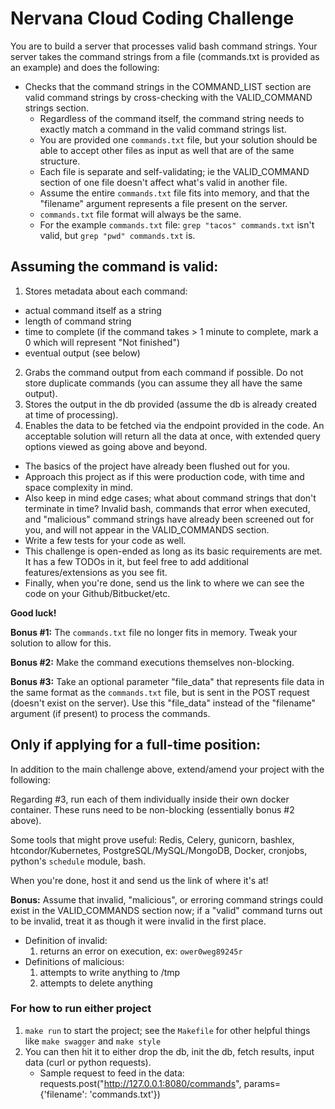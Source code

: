 # Nervana Cloud Coding Challenge #

You are to build a server that processes valid bash command strings.
Your server takes the command strings from a file (commands.txt is provided as an example) and does the following:

- Checks that the command strings in the COMMAND_LIST section are valid command strings by cross-checking with the VALID_COMMAND strings section.
    - Regardless of the command itself, the command string needs to exactly match a command in the valid command strings list.
    - You are provided one `commands.txt` file, but your solution should be able to accept other files as input as well that are of the same structure.
    - Each file is separate and self-validating; ie the VALID_COMMAND section of one file doesn't affect what's valid in another file.
    - Assume the entire `commands.txt` file fits into memory, and that the "filename" argument represents a file present on the server.
    - `commands.txt` file format will always be the same.
    - For the example `commands.txt` file: `grep "tacos" commands.txt` isn't valid, but `grep "pwd" commands.txt` is.

## Assuming the command is valid: ##

1. Stores metadata about each command:
  - actual command itself as a string
  - length of command string
  - time to complete (if the command takes > 1 minute to complete, mark a 0 which will represent "Not finished")
  - eventual output (see below)
2. Grabs the command output from each command if possible. Do not store duplicate commands (you can assume they all have the same output).
3. Stores the output in the db provided (assume the db is already created at time of processing).
4. Enables the data to be fetched via the endpoint provided in the code. An acceptable solution will return all the data at once, with extended query options viewed as going above and beyond.

- The basics of the project have already been flushed out for you.
- Approach this project as if this were production code, with time and space complexity in mind.
- Also keep in mind edge cases; what about command strings that don't terminate in time? Invalid bash, commands that error when executed, and "malicious" command strings have already been screened out for you, and will not appear in the VALID_COMMANDS section.
- Write a few tests for your code as well.
- This challenge is open-ended as long as its basic requirements are met. It has a few TODOs in it, but feel free to add additional features/extensions as you see fit.
- Finally, when you're done, send us the link to where we can see the code on your Github/Bitbucket/etc.

**Good luck!**

**Bonus #1:** The `commands.txt` file no longer fits in memory. Tweak your solution to allow for this.


**Bonus #2:** Make the command executions themselves non-blocking.


**Bonus #3:** Take an optional parameter "file_data" that represents file data in the same format as the `commands.txt` file, but is sent in the POST request (doesn't exist on the server). Use this "file_data" instead of the "filename" argument (if present) to process the commands.

## Only if applying for a full-time position: ##
In addition to the main challenge above, extend/amend your project with the following:

Regarding #3, run each of them individually inside their own docker container. These runs need to be non-blocking (essentially bonus #2 above).


Some tools that might prove useful: Redis, Celery, gunicorn, bashlex, htcondor/Kubernetes, PostgreSQL/MySQL/MongoDB, Docker, cronjobs, python's `schedule` module, bash.


When you're done, host it and send us the link of where it's at!

**Bonus:** Assume that invalid, "malicious", or erroring command strings could exist in the VALID_COMMANDS section now; if a "valid" command turns out to be invalid, treat it as though it were invalid in the first place.
- Definition of invalid:
    1. returns an error on execution, ex: `ower0weg89245r`
- Definitions of malicious:
    1. attempts to write anything to /tmp
    2. attempts to delete anything


### For how to run either project ###
1. `make run` to start the project; see the `Makefile` for other helpful things like `make swagger` and `make style`
2. You can then hit it to either drop the db, init the db, fetch results, input data (curl or python requests).
   - Sample request to feed in the data: requests.post("http://127.0.0.1:8080/commands", params={'filename': 'commands.txt'})
